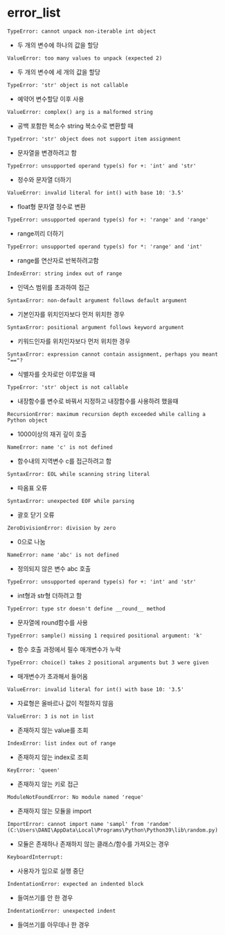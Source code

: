 # error_list

`TypeError: cannot unpack non-iterable int object`

 - 두 개의 변수에 하나의 값을 할당

`ValueError: too many values to unpack (expected 2)`

- 두 개의 변수에 세 개의 값을 할당

`TypeError: 'str' object is not callable`

- 예약어 변수할당 이후 사용

`ValueError: complex() arg is a malformed string`

- 공백 포함한 복소수 string 복소수로 변환할 때

`TypeError: 'str' object does not support item assignment`

- 문자열을 변경하려고 함

`TypeError: unsupported operand type(s) for +: 'int' and 'str'`

- 정수와 문자열 더하기

`ValueError: invalid literal for int() with base 10: '3.5'`

- float형 문자열 정수로 변환

`TypeError: unsupported operand type(s) for +: 'range' and 'range'`

- range끼리 더하기

`TypeError: unsupported operand type(s) for *: 'range' and 'int'`

- range를 연산자로 반복하려고함

`IndexError: string index out of range`

- 인덱스 범위를 초과하여 접근

`SyntaxError: non-default argument follows default argument`

- 기본인자를 위치인자보다 먼저 위치한 경우

`SyntaxError: positional argument follows keyword argument`

- 키워드인자를 위치인자보다 먼저 위치한 경우

`SyntaxError: expression cannot contain assignment, perhaps you meant "=="?`

- 식별자를 숫자로만 이루었을 때

`TypeError: 'str' object is not callable`

- 내장함수를 변수로 바꿔서 지정하고 내장함수를 사용하려 했을때

`RecursionError: maximum recursion depth exceeded while calling a Python object`

- 1000이상의 재귀 깊이 호출

`NameError: name 'c' is not defined`

- 함수내의 지역변수 c를 접근하려고 함

`SyntaxError: EOL while scanning string literal`

- 따옴표 오류

`SyntaxError: unexpected EOF while parsing`

- 괄호 닫기 오류

`ZeroDivisionError: division by zero`

- 0으로 나눔

`NameError: name 'abc' is not defined`

- 정의되지 않은 변수 abc 호출

`TypeError: unsupported operand type(s) for +: 'int' and 'str'`

- int형과 str형 더하려고 함

`TypeError: type str doesn't define __round__ method`

- 문자열에 round함수를 사용

`TypeError: sample() missing 1 required positional argument: 'k'`

- 함수 호출 과정에서 필수 매개변수가 누락

`TypeError: choice() takes 2 positional arguments but 3 were given`

- 매개변수가 초과해서 들어옴

`ValueError: invalid literal for int() with base 10: '3.5'`

- 자료형은 올바르나 값이 적절하지 않음

`ValueError: 3 is not in list`

- 존재하지 않는 value를 조회

`IndexError: list index out of range`

- 존재하지 않는 index로 조회

`KeyError: 'queen'`

- 존재하지 않는 키로 접근

`ModuleNotFoundError: No module named 'reque'`

- 존재하지 않는 모듈을 import

`ImportError: cannot import name 'sampl' from 'random' (C:\Users\DANI\AppData\Local\Programs\Python\Python39\lib\random.py)`

- 모듈은 존재하나 존재하지 않는 클래스/함수를 가져오는 경우

`KeyboardInterrupt: `

- 사용자가 임으로 실행 중단

`IndentationError: expected an indented block`

- 들여쓰기를 안 한 경우

`IndentationError: unexpected indent`

- 들여쓰기를 아무데나 한 경우

